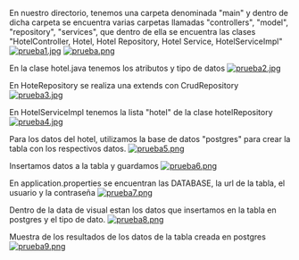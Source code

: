 En nuestro directorio, tenemos una carpeta denominada "main" y dentro de dicha carpeta se encuentra varias carpetas llamadas "controllers", "model", "repository", "services", que dentro de ella se encuentra las clases "HotelController, Hotel, Hotel Repository, Hotel Service, HotelServiceImpl" 
[![prueba1.jpg](https://i.postimg.cc/sg7WBCY6/prueba1.jpg)](https://postimg.cc/WdpzKKfg)
[![prueba.png](https://i.postimg.cc/wxFYp1nF/prueba.png)](https://postimg.cc/t71Md4qV)

En la clase hotel.java tenemos los atributos y tipo de datos
[![prueba2.jpg](https://i.postimg.cc/6qF73Myx/prueba2.jpg)](https://postimg.cc/xNyjpyv6)

En HoteRepository se realiza una extends con CrudRepository
[![prueba3.jpg](https://i.postimg.cc/Yjc9kjsp/prueba3.jpg)](https://postimg.cc/sGcy4fz8)

En HotelServiceImpl tenemos la lista "hotel" de la clase hotelRepository
[![prueba4.jpg](https://i.postimg.cc/3wL2hCCY/prueba4.jpg)](https://postimg.cc/06wzdSBB)

Para los datos del hotel, utilizamos la base de datos "postgres" para crear la tabla con los respectivos datos.
[![prueba5.png](https://i.postimg.cc/rmrsHSfh/prueba5.png)](https://postimg.cc/gXGGX6FR)

Insertamos datos a la tabla y guardamos
[![prueba6.png](https://i.postimg.cc/x8QfFBJC/prueba6.png)](https://postimg.cc/tZrGsSzQ)

En application.properties se encuentran las DATABASE, la url de la tabla, el usuario y la contraseña
[![prueba7.png](https://i.postimg.cc/JnxrvPb5/prueba7.png)](https://postimg.cc/vg1w6724)

Dentro de la data de visual estan los datos que insertamos en la tabla en postgres y el tipo de dato.
[![prueba8.png](https://i.postimg.cc/CKHSnm6p/prueba8.png)](https://postimg.cc/4KdrrbgW)

Muestra de los resultados de los datos de la tabla creada en postgres
[![prueba9.png](https://i.postimg.cc/fbM1pZ51/prueba9.png)](https://postimg.cc/tsmrnKKz)
